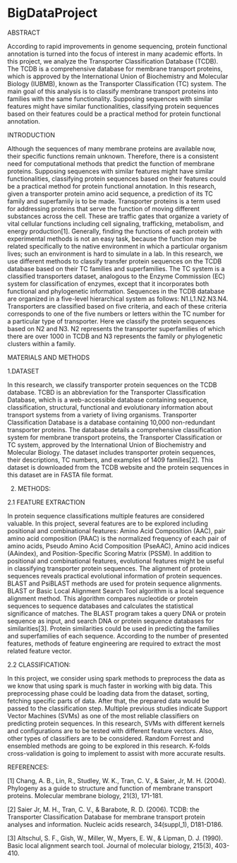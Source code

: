 # BigDataProject
ABSTRACT

According to rapid improvements in genome sequencing, protein functional annotation is turned into the focus of interest in many academic efforts. In this project, we analyze the Transporter Classification Database (TCDB). The TCDB is a comprehensive database for membrane transport proteins, which is approved by the International Union of Biochemistry and Molecular Biology (IUBMB), known as the Transporter Classification (TC) system. The main goal of this analysis is to classify membrane transport proteins into families with the same functionality. Supposing sequences with similar features might have similar functionalities, classifying protein sequences based on their features could be a practical method for protein functional annotation.


INTRODUCTION


Although the sequences of many membrane proteins are available now, their specific functions remain unknown. Therefore, there is a consistent need for computational methods that predict the function of membrane proteins. Supposing sequences with similar features might have similar functionalities, classifying protein sequences based on their features could be a practical method for protein functional annotation. In this research, given a transporter protein amino acid sequence, a prediction of its TC family and superfamily is to be made.
Transporter proteins is a term used for addressing proteins that serve the function of moving different substances across the cell. These are traffic gates that organize a variety of vital cellular functions including cell signaling, trafficking, metabolism, and energy production[1]. Generally, finding the functions of each protein with experimental methods is not an easy task, because the function may be related specifically to the native environment in which a particular organism lives; such an environment is hard to simulate in a lab.  In this research, we use different methods to classify transfer protein sequences on the TCDB database based on their TC families and superfamilies. 
The TC system is a classified transporters dataset, analogous to the Enzyme Commission (EC) system for classification of enzymes, except that it incorporates both functional and phylogenetic information. Sequences in the TCDB database are organized in a five-level hierarchical system as follows: N1.L1.N2.N3.N4. Transporters are classified based on five criteria, and each of these criteria corresponds to one of the five numbers or letters within the TC number for a particular type of transporter. Here we classify the protein sequences based on N2 and N3. N2 represents the transporter superfamilies of which there are over 1000 in TCDB and N3 represents the family or phylogenetic clusters within a family.


MATERIALS AND METHODS

1.DATASET

In this research, we classify transporter protein sequences on the TCDB database. TCBD is an abbreviation for the Transporter Classification Database, which is a web-accessible database containing sequence, classification, structural, functional and evolutionary information about transport systems from a variety of living organisms. Transporter Classification Database is a database containing 10,000 non-redundant transporter proteins. The database details a comprehensive classification system for membrane transport proteins, the Transporter Classification or TC system, approved by the International Union of Biochemistry and Molecular Biology. The dataset includes transporter protein sequences, their descriptions, TC numbers, and examples of 1409 families[2]. This dataset is downloaded from the TCDB website and the protein sequences in this dataset are in FASTA file format. 

2. METHODS:

2.1 FEATURE EXTRACTION

In protein sequence classifications multiple features are considered valuable. In this project, several features are to be explored including positional and combinational features: Amino Acid Composition (AAC),  pair amino acid composition (PAAC) is the normalized frequency of each pair of amino acids, Pseudo Amino Acid Composition (PseAAC), Amino acid indices (AAindex), and Position-Specific Scoring Matrix (PSSM). 
In addition to positional and combinational features, evolutional features might be useful in classifying transporter protein sequences. The alignment of protein sequences reveals practical evolutional information of protein sequences. BLAST and PsiBLAST methods are used for protein sequence alignments. BLAST or Basic Local Alignment Search Tool algorithm is a local sequence alignment method.  This algorithm compares nucleotide or protein sequences to sequence databases and calculates the statistical significance of matches. The BLAST program takes a query DNA or protein sequence as input, and search DNA or protein sequence databases for similarities[3]. Protein similarities could be used in predicting the families and superfamilies of each sequence. 
According to the number of presented features, methods of feature engineering are required to extract the most related feature vector.  

2.2 CLASSIFICATION:

In this project, we consider using spark methods to preprocess the data as we know that using spark is much faster in working with big data. This preprocessing phase could be loading data from the dataset, sorting, fetching specific parts of data. After that, the prepared data would be passed to the classification step. Multiple previous studies indicate Support Vector Machines (SVMs) as one of the most reliable classifiers on predicting protein sequences. In this research, SVMs with different kernels and configurations are to be tested with different feature vectors. Also, other types of classifiers are to be considered. Random Forrest and ensembled methods are going to be explored in this research. K-folds cross-validation is going to implement to assist with more accurate results. 


REFERENCES:


[1] Chang, A. B., Lin, R., Studley, W. K., Tran, C. V., & Saier, Jr, M. H. (2004). Phylogeny as a guide to structure and function of membrane transport proteins. Molecular membrane biology, 21(3), 171-181.

[2] Saier Jr, M. H., Tran, C. V., & Barabote, R. D. (2006). TCDB: the Transporter Classification Database for membrane transport protein analyses and information. Nucleic acids research, 34(suppl_1), D181-D186.

[3] Altschul, S. F., Gish, W., Miller, W., Myers, E. W., & Lipman, D. J. (1990). Basic local alignment search tool. Journal of molecular biology, 215(3), 403-410.


   


